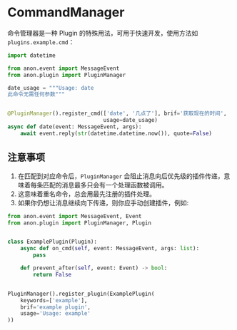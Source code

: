 # CommandManager

命令管理器是一种 Plugin 的特殊用法，可用于快速开发，使用方法如 `plugins.example.cmd`：

```python
import datetime

from anon.event import MessageEvent
from anon.plugin import PluginManager

date_usage = """Usage: date
此命令无需任何参数"""


@PluginManager().register_cmd(['date', '几点了'], brif='获取现在的时间',
                              usage=date_usage)
async def date(event: MessageEvent, args):
    await event.reply(str(datetime.datetime.now()), quote=False)

```

## 注意事项

1. 在匹配到对应命令后，`PluginManager` 会阻止消息向后优先级的插件传递，意味着每条匹配的消息最多只会有一个处理函数被调用。
2. 这意味着重名命令，总会用最先注册的插件处理。
3. 如果你仍想让消息继续向下传递，则你应手动创建插件，例如:

```python
from anon.event import MessageEvent, Event
from anon.plugin import PluginManager, Plugin


class ExamplePlugin(Plugin):
    async def on_cmd(self, event: MessageEvent, args: list):
        pass

    def prevent_after(self, event: Event) -> bool:
        return False


PluginManager().register_plugin(ExamplePlugin(
    keywords=['example'],
    brif='example plugin',
    usage='Usage: example'
))
```
